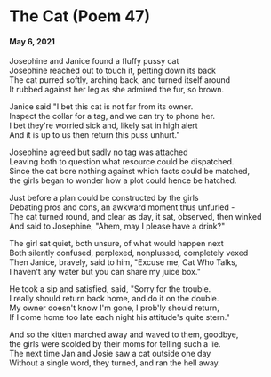 # The Cat (Poem 47)  
#### May 6, 2021                                             
            
Josephine and Janice found a fluffy pussy cat  
Josephine reached out to touch it, petting down its back  
The cat purred softly, arching back, and turned itself around  
It rubbed against her leg as she admired the fur, so brown.   
  
Janice said "I bet this cat is not far from its owner.   
Inspect the collar for a tag, and we can try to phone her.  
I bet they're worried sick and, likely sat in high alert  
And it is up to us then return this puss unhurt."   
  
Josephine agreed but sadly no tag was attached  
Leaving both to question what resource could be dispatched.   
Since the cat bore nothing against which facts could be matched,  
the girls began to wonder how a plot could hence be hatched.  
  
Just before a plan could be constructed by the girls  
Debating pros and cons, an awkward moment thus unfurled -   
The cat turned round, and clear as day, it sat, observed, then winked  
And said to Josephine, "Ahem, may I please have a drink?"   
  
The girl sat quiet, both unsure, of what would happen next  
Both silently confused, perplexed, nonplussed, completely vexed  
Then Janice, bravely, said to him, "Excuse me, Cat Who Talks,   
I haven't any water but you can share my juice box."   
  
He took a sip and satisfied, said, "Sorry for the trouble.  
I really should return back home, and do it on the double.   
My owner doesn't know I'm gone, I prob'ly should return,   
If I come home too late each night his attitude's quite stern."  
  
And so the kitten marched away and waved to them, goodbye,  
the girls were scolded by their moms for telling such a lie.  
The next time Jan and Josie saw a cat outside one day  
Without a single word, they turned, and ran the hell away.  